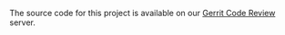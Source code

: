The source code for this project is available on our [Gerrit Code Review](http://gfiber-review.googlesource.com) server.